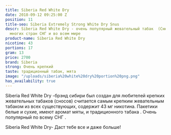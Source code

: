 ```yaml
---
title: Siberia Red White Dry
date: 2018-09-12 09:25:00 Z
position: 11
title-seo: Siberia Extremely Strong White Dry Snus
descr: Siberia Red White Dry - очень популярный жевательный табак  (Снюс) на территории
  многих стран СНГ и во всем мире
product-name: Siberia Red White Dry
nicotine: 43
portions: 17
gram: 13
price: 2700
brand: Siberia
strong: Очень крепкий
taste: традиционный табак, мята
image: "/uploads/siberia%20white%20dry%20portion%20png.png"
has_availability: true
---
```


Siberia Red White Dry -брэнд сибири был создан для любителей крепких жевательных табаков (сносов)
считается самым крепким жевательным табаком из всех существующих, содержит 43 мг никотина. 
Пакетики белые и сухие, имеют аромат мяты, и традиционного табака . Очень популярный по всему СНГ . 

Siberia Red White Dry- Даст тебе все и даже больше!